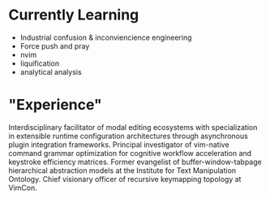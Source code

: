# Currently Learning
- Industrial confusion & inconviencience engineering
- Force push and pray
- nvim
- liquification
- analytical analysis


# "Experience"
Interdisciplinary facilitator of modal editing ecosystems with specialization in extensible runtime configuration architectures through asynchronous plugin integration frameworks. Principal investigator of vim-native command grammar optimization for cognitive workflow acceleration and keystroke efficiency matrices. Former evangelist of buffer-window-tabpage hierarchical abstraction models at the Institute for Text Manipulation Ontology. Chief visionary officer of recursive keymapping topology at VimCon. 

